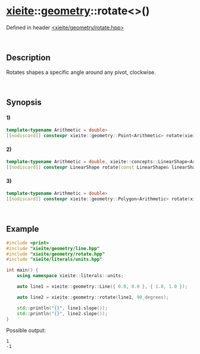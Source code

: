 # [xieite](../../xieite.md)\:\:[geometry](../../geometry.md)\:\:rotate\<\>\(\)
Defined in header [<xieite/geometry/rotate.hpp>](../../../include/xieite/geometry/rotate.hpp)

&nbsp;

## Description
Rotates shapes a specific angle around any pivot, clockwise.

&nbsp;

## Synopsis
#### 1)
```cpp
template<typename Arithmetic = double>
[[nodiscard]] constexpr xieite::geometry::Point<Arithmetic> rotate(xieite::geometry::Point<Arithmetic> point, std::conditional_t<std::floating_point<Arithmetic>, Arithmetic, double> angle, xieite::geometry::Point<Arithmetic> pivot = xieite::geometry::Point<Arithmetic>()) noexcept;
```
#### 2)
```cpp
template<typename Arithmetic = double, xieite::concepts::LinearShape<Arithmetic> LinearShape>
[[nodiscard]] constexpr LinearShape rotate(const LinearShape& linearShape, std::conditional_t<std::floating_point<Arithmetic>, Arithmetic, double> angle, xieite::geometry::Point<Arithmetic> pivot = xieite::geometry::Point<Arithmetic>()) noexcept;
```
#### 3)
```cpp
template<typename Arithmetic = double>
[[nodiscard]] constexpr xieite::geometry::Polygon<Arithmetic> rotate(xieite::geometry::Polygon<Arithmetic> polygon, std::conditional_t<std::floating_point<Arithmetic>, Arithmetic, double> angle, xieite::geometry::Point<Arithmetic> pivot = xieite::geometry::Point<Arithmetic>()) noexcept;
```

&nbsp;

## Example
```cpp
#include <print>
#include "xieite/geometry/line.hpp"
#include "xieite/geometry/rotate.hpp"
#include "xieite/literals/units.hpp"

int main() {
    using namespace xieite::literals::units;

    auto line1 = xieite::geometry::Line({ 0.0, 0.0 }, { 1.0, 1.0 });

    auto line2 = xieite::geometry::rotate(line1, 90_degrees);

    std::println("{}", line1.slope());
    std::println("{}", line2.slope());
}
```
Possible output:
```
1
-1
```
